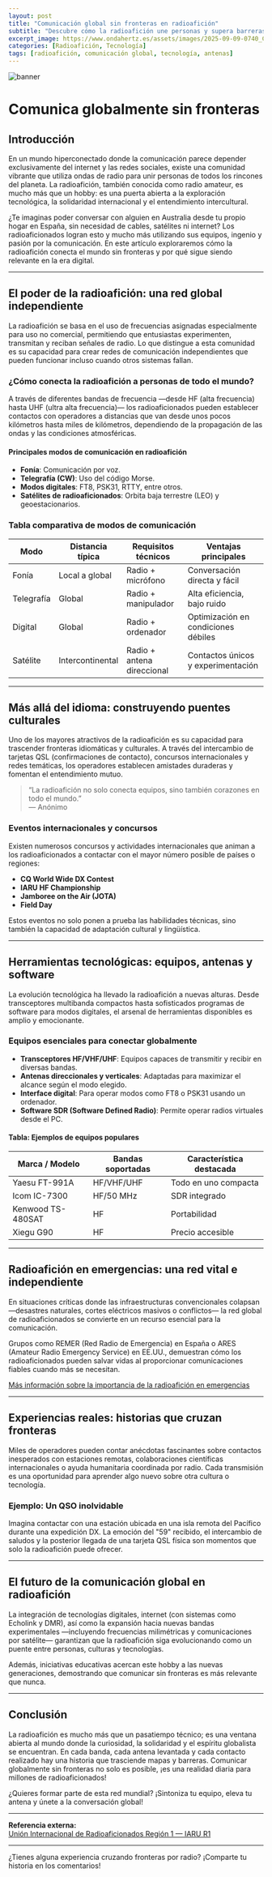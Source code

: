 ```yaml
---
layout: post
title: "Comunicación global sin fronteras en radioafición"
subtitle: "Descubre cómo la radioafición une personas y supera barreras geográficas y culturales a través de la tecnología."
excerpt_image: https://www.ondahertz.es/assets/images/2025-09-09-0740_Comunica_globalmente_sin_fronteras.png
categories: [Radioafición, Tecnología]
tags: [radioafición, comunicación global, tecnología, antenas]
---
```


![banner](https://www.ondahertz.es/assets/images/2025-09-09-0740_Comunica_globalmente_sin_fronteras.png "Ilustración de radioaficionados conectando globalmente con equipos de radio y antenas.")

# Comunica globalmente sin fronteras

## Introducción

En un mundo hiperconectado donde la comunicación parece depender exclusivamente del internet y las redes sociales, existe una comunidad vibrante que utiliza ondas de radio para unir personas de todos los rincones del planeta. La radioafición, también conocida como radio amateur, es mucho más que un hobby: es una puerta abierta a la exploración tecnológica, la solidaridad internacional y el entendimiento intercultural.

¿Te imaginas poder conversar con alguien en Australia desde tu propio hogar en España, sin necesidad de cables, satélites ni internet? Los radioaficionados logran esto y mucho más utilizando sus equipos, ingenio y pasión por la comunicación. En este artículo exploraremos cómo la radioafición conecta el mundo sin fronteras y por qué sigue siendo relevante en la era digital.

---

## El poder de la radioafición: una red global independiente

La radioafición se basa en el uso de frecuencias asignadas especialmente para uso no comercial, permitiendo que entusiastas experimenten, transmitan y reciban señales de radio. Lo que distingue a esta comunidad es su capacidad para crear redes de comunicación independientes que pueden funcionar incluso cuando otros sistemas fallan.

### ¿Cómo conecta la radioafición a personas de todo el mundo?

A través de diferentes bandas de frecuencia —desde HF (alta frecuencia) hasta UHF (ultra alta frecuencia)— los radioaficionados pueden establecer contactos con operadores a distancias que van desde unos pocos kilómetros hasta miles de kilómetros, dependiendo de la propagación de las ondas y las condiciones atmosféricas.

#### Principales modos de comunicación en radioafición

- **Fonía**: Comunicación por voz.
- **Telegrafía (CW)**: Uso del código Morse.
- **Modos digitales**: FT8, PSK31, RTTY, entre otros.
- **Satélites de radioaficionados**: Orbita baja terrestre (LEO) y geoestacionarios.

### Tabla comparativa de modos de comunicación

| Modo         | Distancia típica     | Requisitos técnicos     | Ventajas principales           |
|--------------|---------------------|-------------------------|-------------------------------|
| Fonía        | Local a global      | Radio + micrófono       | Conversación directa y fácil  |
| Telegrafía   | Global              | Radio + manipulador     | Alta eficiencia, bajo ruido   |
| Digital      | Global              | Radio + ordenador       | Optimización en condiciones débiles |
| Satélite     | Intercontinental    | Radio + antena direccional | Contactos únicos y experimentación |

---

## Más allá del idioma: construyendo puentes culturales

Uno de los mayores atractivos de la radioafición es su capacidad para trascender fronteras idiomáticas y culturales. A través del intercambio de tarjetas QSL (confirmaciones de contacto), concursos internacionales y redes temáticas, los operadores establecen amistades duraderas y fomentan el entendimiento mutuo.

> “La radioafición no solo conecta equipos, sino también corazones en todo el mundo.”  
> — Anónimo

### Eventos internacionales y concursos

Existen numerosos concursos y actividades internacionales que animan a los radioaficionados a contactar con el mayor número posible de países o regiones:

- **CQ World Wide DX Contest**
- **IARU HF Championship**
- **Jamboree on the Air (JOTA)**
- **Field Day**

Estos eventos no solo ponen a prueba las habilidades técnicas, sino también la capacidad de adaptación cultural y lingüística.

---

## Herramientas tecnológicas: equipos, antenas y software

La evolución tecnológica ha llevado la radioafición a nuevas alturas. Desde transceptores multibanda compactos hasta sofisticados programas de software para modos digitales, el arsenal de herramientas disponibles es amplio y emocionante.

### Equipos esenciales para conectar globalmente

- **Transceptores HF/VHF/UHF**: Equipos capaces de transmitir y recibir en diversas bandas.
- **Antenas direccionales y verticales**: Adaptadas para maximizar el alcance según el modo elegido.
- **Interface digital**: Para operar modos como FT8 o PSK31 usando un ordenador.
- **Software SDR (Software Defined Radio)**: Permite operar radios virtuales desde el PC.

#### Tabla: Ejemplos de equipos populares

| Marca / Modelo           | Bandas soportadas   | Característica destacada      |
|--------------------------|---------------------|------------------------------|
| Yaesu FT-991A            | HF/VHF/UHF          | Todo en uno compacta         |
| Icom IC-7300             | HF/50 MHz           | SDR integrado                |
| Kenwood TS-480SAT        | HF                  | Portabilidad                 |
| Xiegu G90                | HF                  | Precio accesible             |

---

## Radioafición en emergencias: una red vital e independiente

En situaciones críticas donde las infraestructuras convencionales colapsan —desastres naturales, cortes eléctricos masivos o conflictos— la red global de radioaficionados se convierte en un recurso esencial para la comunicación.

Grupos como REMER (Red Radio de Emergencia) en España o ARES (Amateur Radio Emergency Service) en EE.UU., demuestran cómo los radioaficionados pueden salvar vidas al proporcionar comunicaciones fiables cuando más se necesitan.

[Más información sobre la importancia de la radioafición en emergencias](https://www.iaru-r1.org/)

---

## Experiencias reales: historias que cruzan fronteras

Miles de operadores pueden contar anécdotas fascinantes sobre contactos inesperados con estaciones remotas, colaboraciones científicas internacionales o ayuda humanitaria coordinada por radio. Cada transmisión es una oportunidad para aprender algo nuevo sobre otra cultura o tecnología.

### Ejemplo: Un QSO inolvidable

Imagina contactar con una estación ubicada en una isla remota del Pacífico durante una expedición DX. La emoción del "59" recibido, el intercambio de saludos y la posterior llegada de una tarjeta QSL física son momentos que solo la radioafición puede ofrecer.

---

## El futuro de la comunicación global en radioafición

La integración de tecnologías digitales, internet (con sistemas como Echolink y DMR), así como la expansión hacia nuevas bandas experimentales —incluyendo frecuencias milimétricas y comunicaciones por satélite— garantizan que la radioafición siga evolucionando como un puente entre personas, culturas y tecnologías.

Además, iniciativas educativas acercan este hobby a las nuevas generaciones, demostrando que comunicar sin fronteras es más relevante que nunca.

---

## Conclusión

La radioafición es mucho más que un pasatiempo técnico; es una ventana abierta al mundo donde la curiosidad, la solidaridad y el espíritu globalista se encuentran. En cada banda, cada antena levantada y cada contacto realizado hay una historia que trasciende mapas y barreras. Comunicar globalmente sin fronteras no solo es posible, ¡es una realidad diaria para millones de radioaficionados!

¿Quieres formar parte de esta red mundial? ¡Sintoniza tu equipo, eleva tu antena y únete a la conversación global!

---

**Referencia externa:**  
[Unión Internacional de Radioaficionados Región 1 — IARU R1](https://www.iaru-r1.org/)

---

¿Tienes alguna experiencia cruzando fronteras por radio? ¡Comparte tu historia en los comentarios!